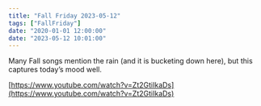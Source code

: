 ```yaml
---
title: "Fall Friday 2023-05-12"
tags: ["FallFriday"]
date: "2020-01-01 12:00:00"
date: "2023-05-12 10:01:00"
---
```



Many Fall songs mention the rain (and it is bucketing down here), but this captures today’s mood well.

[https://www.youtube.com/watch?v=Zt2GtiIkaDs](https://www.youtube.com/watch?v=Zt2GtiIkaDs)
